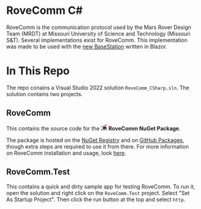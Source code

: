 # RoveComm C# #

RoveComm is the communication protocol used by the Mars Rover Design Team (MRDT) at Missouri University of Science and 
Technology (Missouri S&T). Several implementations exist for RoveComm. This implementation was made to be used with the 
[new BaseStation](https://github.com/MissouriMRDT/Basestation_Software_Blazor) written in Blazor.

# In This Repo

The repo conains a Visual Studio 2022 solution `RoveComm_CSharp.sln`. The solution contains two projects.

## RoveComm

This contains the source code for the ![](RoveComm/rovecomm.png) **RoveComm NuGet Package**.

The package is hosted on the [NuGet Registry](https://www.nuget.org/packages/RoveComm) and on
[GitHub Packages](https://github.com/MissouriMRDT/RoveComm_CSharp/pkgs/nuget/RoveComm), though extra steps are required
to use it from there. For more information on RoveComm installation and usage, look [here](RoveComm/README.md).

## RoveComm.Test

This contains a quick and dirty sample app for testing RoveComm. To run it, open the solution and right click on the
`RoveComm.Test` project. Select "Set As Startup Project". Then click the run button at the top and select `http`.
